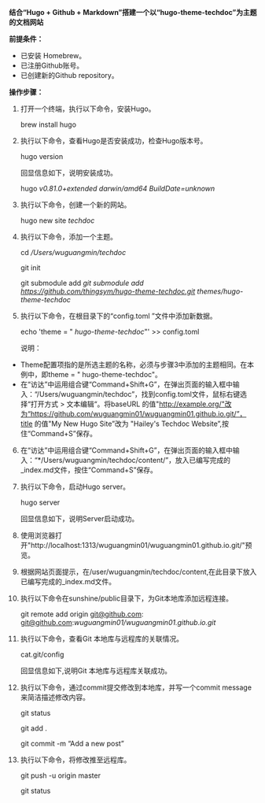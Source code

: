 **结合“Hugo + Github + Markdown”搭建一个以“hugo-theme-techdoc”为主题的文档网站**

**前提条件：**


- 已安装 Homebrew。
- 已注册Github账号。
- 已创建新的Github repository。

**操作步骤：**

1.	打开一个终端，执行以下命令，安装Hugo。

	brew install hugo
	

2.	执行以下命令，查看Hugo是否安装成功，检查Hugo版本号。

	hugo version

	回显信息如下，说明安装成功。

	hugo *v0.81.0+extended darwin/amd64 BuildDate=unknown*

3.	执行以下命令，创建一个新的网站。


	hugo new site *techdoc*

4.	执行以下命令，添加一个主题。


	cd */Users/wuguangmin/techdoc*


	git init

	git submodule add *git submodule add https://github.com/thingsym/hugo-theme-techdoc.git themes/hugo-theme-techdoc*


5.	执行以下命令，在根目录下的“config.toml ”文件中添加新数据。


	echo 'theme = " *hugo-theme-techdoc*"' >> config.toml


	说明：
	
* 	Theme配置项指的是所选主题的名称，必须与步骤3中添加的主题相同。在本例中，即theme = " hugo-theme-techdoc"。
*  在“访达”中运用组合键“Command+Shift+G”，在弹出页面的输入框中输入：“/Users/wuguangmin/techdoc”，找到config.toml文件，鼠标右键选择“打开方式 > 文本编辑“。将baseURL 的值"http://example.org/"改为“https://github.com/wuguangmin01/wuguangmin01.github.io.git/”，title 的值"My New Hugo Site”改为  "Hailey's Techdoc Website”,按住“Command+S”保存。
	
6.	在“访达”中运用组合键“Command+Shift+G”，在弹出页面的输入框中输入：“*/Users/wuguangmin/techdoc/content/”，放入已编写完成的_index.md文件，按住“Command+S”保存。
7.	执行以下命令，启动Hugo server。

	hugo server
	
	回显信息如下，说明Server启动成功。

8.	使用浏览器打开"http://localhost:1313/wuguangmin01/wuguangmin01.github.io.git/"预览。
9. 根据网站页面提示，在/user/wuguangmin/techdoc/content,在此目录下放入已编写完成的_index.md文件。

10.	执行以下命令在sunshine/public目录下，为Git本地库添加远程连接。
 
	 git remote add origin git@github.com: git@github.com:*wuguangmin01/wuguangmin01.github.io.git*
 
11. 执行以下命令，查看Git 本地库与远程库的关联情况。
	
	cat.git/config
	
	回显信息如下,说明Git 本地库与远程库关联成功。


12. 执行以下命令，通过commit提交修改到本地库，并写一个commit message 来简洁描述修改内容。

	git status 
      
      git add .
     
     git commit -m “Add a new post”

13. 执行以下命令，将修改推至远程库。

	git push -u origin master

	git status 





